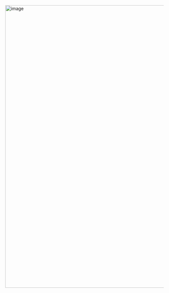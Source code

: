 <img width="904" height="895" alt="image" src="https://github.com/user-attachments/assets/a0b5ba20-439b-41c3-b03c-70607840c86f" />

